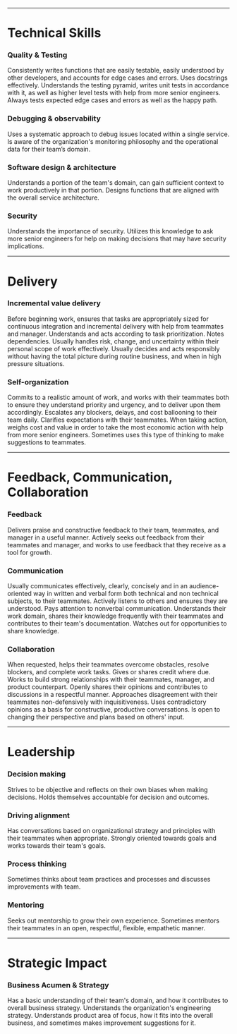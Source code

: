 ***
# Technical Skills

### Quality & Testing
Consistently writes functions that are easily testable, easily understood by other developers, and accounts for edge cases and errors. Uses docstrings effectively.
Understands the testing pyramid, writes unit tests in accordance with it, as well as higher level tests with help from more senior engineers. Always tests expected edge cases and errors as well as the happy path.

### Debugging & observability
Uses a systematic approach to debug issues located within a single service. 
Is aware of the organization's monitoring philosophy and the operational data for their team’s domain.

### Software design & architecture
Understands a portion of the team's domain, can gain sufficient context to work productively in that portion.
Designs functions that are aligned with the overall service architecture.

### Security
Understands the importance of security. Utilizes this knowledge to ask more senior engineers for help on making decisions that may have security implications.

***
# Delivery

### Incremental value delivery
Before beginning work, ensures that tasks are appropriately sized for continuous integration and incremental delivery with help from teammates and manager. 
Understands and acts according to task prioritization. Notes dependencies.
Usually handles risk, change, and uncertainty within their personal scope of work effectively. Usually decides and acts responsibly without having the total picture during routine business, and when in high pressure situations.

### Self-organization
Commits to a realistic amount of work, and works with their teammates both to ensure they understand priority and urgency, and to deliver upon them accordingly. Escalates any blockers, delays, and cost ballooning to their team daily. Clarifies expectations with their teammates. 
When taking action, weighs cost and value in order to take the most economic action with help from more senior engineers. Sometimes uses this type of thinking to make suggestions to teammates.

***
# Feedback, Communication, Collaboration 

### Feedback
Delivers praise and constructive feedback to their team, teammates, and manager in a useful manner.
Actively seeks out feedback from their teammates and manager, and works to use feedback that they receive as a tool for growth.

### Communication
Usually communicates effectively, clearly, concisely and in an audience-oriented way in written and verbal form both technical and non technical subjects, to their teammates. Actively listens to others and ensures they are understood. Pays attention to nonverbal communication. 
Understands their work domain, shares their knowledge frequently with their teammates and contributes to their team's documentation. Watches out for opportunities to share knowledge.

### Collaboration
When requested, helps their teammates overcome obstacles, resolve blockers, and complete work tasks. Gives or shares credit where due.
Works to build strong relationships with their teammates, manager, and product counterpart.
Openly shares their opinions and contributes to discussions in a respectful manner. Approaches disagreement with their teammates non-defensively with inquisitiveness. Uses contradictory opinions as a basis for constructive, productive conversations. Is open to changing their perspective and plans based on others' input.

***
# Leadership

### Decision making
Strives to be objective and reflects on their own biases when making decisions. Holds themselves accountable for decision and outcomes.

### Driving alignment
Has conversations based on organizational strategy and principles with their teammates when appropriate. Strongly oriented towards goals and works towards their team's goals.

### Process thinking
Sometimes thinks about team practices and processes and discusses improvements with team.

### Mentoring
Seeks out mentorship to grow their own experience. Sometimes mentors their teammates in an open, respectful, flexible, empathetic manner.

***
# Strategic Impact

### Business Acumen & Strategy
Has a basic understanding of their team's domain, and how it contributes to overall business strategy. 
Understands the organization's engineering strategy.
Understands product area of focus, how it fits into the overall business, and sometimes makes improvement suggestions for it.